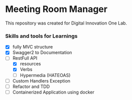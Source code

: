 # Meeting Room Manager

This repository was created for Digital Innovation One Lab.

### Skills and tools for Learnings
- [x] fully MVC structure
- [x] Swagger2 to Documentation
- [ ] RestFull API
  - [x] resources
  - [x] Verbs
  - [ ] Hypermedia (HATEOAS)
- [ ] Custom Handlers Exception
- [ ] Refactor and TDD
- [ ] Containerized Application using docker